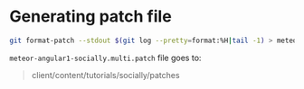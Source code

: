 # Generating patch file

```bash
git format-patch --stdout $(git log --pretty=format:%H|tail -1) > meteor-angular1-socially.multi.patch
```

`meteor-angular1-socially.multi.patch` file goes to:

> client/content/tutorials/socially/patches
